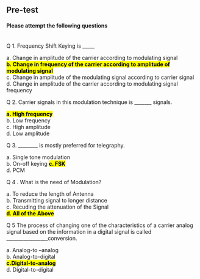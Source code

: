 ##  Pre-test
#### Please attempt the following questions

<br>
Q 1. Frequency Shift Keying  is _____<br>

a. Change in amplitude of the carrier according to modulating signal<br>
<mark><b>b. Change in frequency of the carrier according to amplitude of modulating signal</b><br></mark>
c. Change in amplitude of the modulating signal according to carrier signal<br>
d. Change in amplitude of the carrier according to modulating signal frequency<br>

Q 2.  Carrier signals in this modulation technique is _______ signals.

<mark><b>a. High frequency</b><br></mark>
b. Low frequency<br>
c. High amplitude<br>
d. Low amplitude<br>

Q 3. ________ is mostly preferred for telegraphy.<br>

a. Single tone modulation<br>
b. On-off keying
<mark><b>c. FSK</b><br></mark>
d. PCM<br>

Q 4 . What is the need of Modulation?<br>

a. To reduce the length of Antenna<br>
b. Transmitting signal to longer distance<br>
c. Recuding the attenuation of the Signal<br>
<mark><b>d. All of the Above</b><br></mark>

Q 5 The process of changing one of the characteristics of a carrier analog signal based on the information in a digital signal is called _________________conversion.<br>

a.  Analog-to –analog<br>
b. Analog-to-digital<br>
<mark><b>c.Digital-to-analog</b><br></mark>
d. Digital-to-digital<br>
